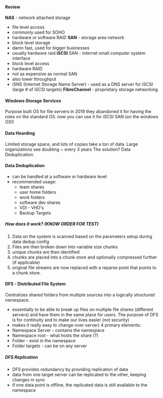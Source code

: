 #### Review
**NAS** - network attached storage
- file level access
- commonly used for SOHO
- hardware or software RAID
**SAN** - storage area network
- block level storage
- damn fast, used for bigger businesses
- usually hardware raid
**iSCSI** SAN - internet small computer system interface
- block level access
- hardware RAID
- not as expensive as normal SAN
- also lower throughput
- iSNS (Internet Storage Name Server) - used as a DNS server for iSCSI (large # of iSCSI targets)
**FibreChannel** - proprietary storage networking
#### Windows Storage Services
Purpose built OS for file servers
in 2019 they abandoned it for having the roles on the standard OS.
now you can use it for iSCSI SAN (on the windows OS!)
#### Data Hoarding
Limited storage space, and lots of copies take a ton of data.
Large organizations see doubling ~ every 3 years
The solution? Data Deduplication:
#### Data Deduplication
- can be handled at a software or hardware level
- recommended usage:
	- team shares
	- user home folders
	- work folders
	- software dev shares
	- VDI - VHD's
	- Backup Targets
##### How does it work? (KNOW ORDER FOR TEST)
1. Data on the system is scanned based on the parameters setup during data dedup config
2. Files are then broken down into variable size chunks
3. unique chunks are then identified
4. chunks are placed into a chunk store and optionally compressed further (if applicable)
5. original file streams are now replaced with a reparse point that points to a chunk store.
#### DFS - Distributed File System
Centralizes shared folders from multiple sources into a logically structured namespace.
- essentially to be able to break up files on multiple file shares (different servers) and have them in the same place for users.
The purpose of DFS is for continuity and to make our lives easier (not security)
- makes it really easy to change-over server)
4 primary elements:
- Namespace Server - contains the namespace
- Namespace root - what hosts the share (?)
- Folder - exist in the namespace
- Folder targets - can be on any server
##### DFS Replication
- DFS provides redundancy by providing replication of data
- data from one target server can be replicated to the other, keeping changes in sync
- if one data point is offline, the replicated data is still available to the namespace